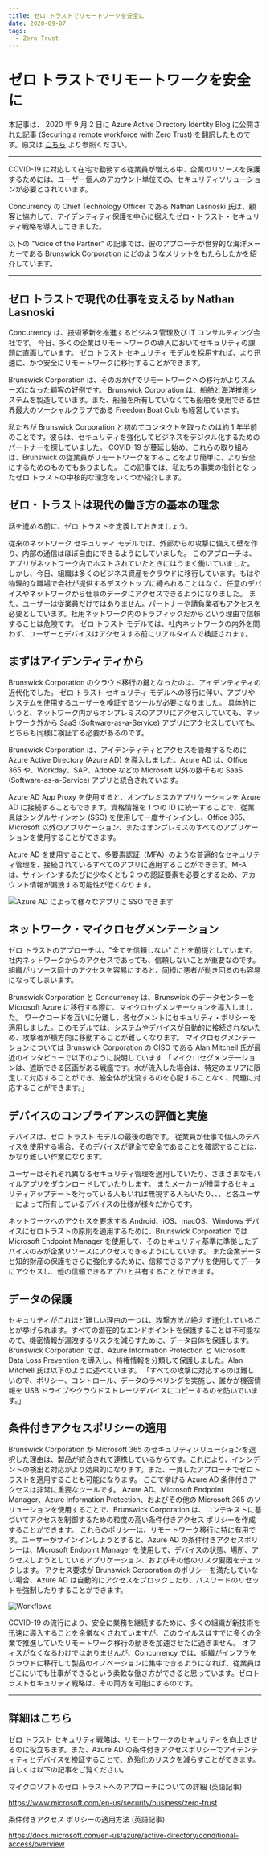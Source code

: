 ```yaml
---
title: ゼロ トラストでリモートワークを安全に 
date: 2020-09-07 
tags: 
  - Zero Trust
---
```

# ゼロ トラストでリモートワークを安全に

本記事は、 2020 年 9 月 2 日に Azure Active Directory Identity Blog に公開された記事 (Securing a remote workforce with Zero Trust) を翻訳したものです。原文は [こちら](https://techcommunity.microsoft.com/t5/azure-active-directory-identity/securing-a-remote-workforce-with-zero-trust/ba-p/1623996) より参照ください。

---

COVID-19 に対応して在宅で勤務する従業員が増える中、企業のリソースを保護するためには、ユーザー個人のアカウント単位での、セキュリティソリューションが必要とされています。

Concurrency の Chief Technology Officer である Nathan Lasnoski 氏は、顧客と協力して、アイデンティティ保護を中心に据えたゼロ・トラスト・セキュリティ戦略を導入してきました。

以下の "Voice of the Partner" の記事では、彼のアプローチが世界的な海洋メーカーである Brunswick Corporation にどのようなメリットをもたらしたかを紹介しています。

---
 

## ゼロ トラストで現代の仕事を支える by Nathan Lasnoski

Concurrency は、技術革新を推進するビジネス管理及び IT コンサルティング会社です。
今日、多くの企業はリモートワークの導入においてセキュリティの課題に直面しています。
ゼロ トラスト セキュリティ モデルを採用すれば、より迅速に、かつ安全にリモートワークに移行することができます。


Brunswick Corporation は、そのおかげでリモートワークへの移行がよりスムーズになった顧客の好例です。
Brunswick Corporation は、船舶と海洋推進システムを製造しています。また、船舶を所有していなくても船舶を使用できる世界最大のソーシャルクラブである Freedom Boat Club も経営しています。


私たちが Brunswick Corporation と初めてコンタクトを取ったのは約 1 年半前のことです。彼らは、セキュリティを強化してビジネスをデジタル化するためのパートナーを探していました。
COVID-19 が蔓延し始め、これらの取り組みは、Brunswick の従業員がリモートワークをすることをより簡単に、より安全にするためのものでもありました。
この記事では、私たちの事業の指針となったゼロ トラストの中核的な理念をいくつか紹介します。

 
## ゼロ・トラストは現代の働き方の基本の理念


話を進める前に、ゼロ トラストを定義しておきましょう。


従来のネットワーク セキュリティ モデルでは、外部からの攻撃に備えて壁を作り、内部の通信はほぼ自由にできるようにしていました。
このアプローチは、アプリがネットワーク内でホストされていたときにはうまく働いていました。
しかし、今日、組織は多くのビジネス資産をクラウドに移行しています。もはや物理的な職場で会社が提供するデスクトップに縛られることはなく、任意のデバイスやネットワークから仕事のデータにアクセスできるようになりました。
また、ユーザーは従業員だけではありません。パートナーや請負業者もアクセスを必要としています。社用ネットワーク内のトラフィックだからという理由で信頼することは危険です。
ゼロ トラスト モデルでは、社内ネットワークの内外を問わず、ユーザーとデバイスはアクセスする前にリアルタイムで検証されます。

 

## まずはアイデンティティから
Brunswick Corporation のクラウド移行の鍵となったのは、アイデンティティの近代化でした。
ゼロ トラスト セキュリティ モデルへの移行に伴い、アプリやシステムを使用するユーザーを検証するツールが必要になりました。
具体的にいうと、ネットワーク内からオンプレミスのアプリにアクセスしていても、ネットワーク外から SaaS (Software-as-a-Service) アプリにアクセスしていても、どちらも同様に検証する必要があるのです。



Brunswick Corporation は、アイデンティティとアクセスを管理するために Azure Active Directory (Azure AD) を導入しました。Azure AD は、Office 365 や、Workday、SAP、Adobe などの Microsoft 以外の数千もの SaaS (Software-as-a-Service) アプリと統合されています。

Azure AD App Proxy を使用すると、オンプレミスのアプリケーションを Azure AD に接続することもできます。資格情報を 1 つの ID に統一することで、従業員はシングルサインオン (SSO) を使用して一度サインインし、Office 365、Microsoft 以外のアプリケーション、またはオンプレミスのすべてのアプリケーションを使用することができます。


Azure AD を使用することで、多要素認証（MFA）のような普遍的なセキュリティ管理を、接続されているすべてのアプリに適用することができます。MFA は、サインインするたびに少なくとも 2 つの認証要素を必要とするため、アカウント情報が漏洩する可能性が低くなります。

![Azure AD によって様々なアプリに SSO できます](./remote_workforce_with_zero_trust/workflow.png)

## ネットワーク・マイクロセグメンテーション
ゼロ トラストのアプローチは、"全てを信頼しない" ことを前提としています。
社内ネットワークからのアクセスであっても、信頼しないことが重要なのです。
組織がリソース同士のアクセスを容易にすると、同様に悪者が動き回るのも容易になってしまいます。


Brunswick Corporation と Concurrency は、Brunswick のデータセンターを Microsoft Azure に移行する際に、マイクロセグメンテーションを導入しました。
ワークロードを互いに分離し、各セグメントにセキュリティ・ポリシーを適用しました。このモデルでは、システムやデバイスが自動的に接続されないため、攻撃者が横方向に移動することが難しくなります。
マイクロセグメンテーションについては Brunswick Corporation の CISO である Alan Mitchell 氏が最近のインタビューで以下のように説明しています
「マイクロセグメンテーションは、遮断できる区画がある戦艦です。水が流入した場合は、特定のエリアに限定して対応することができ、船全体が沈没するのを心配することなく、問題に対応することができます。」

 

## デバイスのコンプライアンスの評価と実施
デバイスは、ゼロ トラスト モデルの最後の砦です。
従業員が仕事で個人のデバイスを使用する場合、そのデバイスが健全で安全であることを確認することは、かなり難しい作業になります。


ユーザーはそれぞれ異なるセキュリティ管理を適用していたり、さまざまなモバイルアプリをダウンロードしていたりします。
またメーカーが推奨するセキュリティアップデートを行っている人もいれば無視する人もいたり、、、と各ユーザーによって所有しているデバイスの仕様が様々だからです。

ネットワークへのアクセスを要求する Android、iOS、macOS、Windows デバイスにゼロトラストの原則を適用するために、Brunswick Corporation では Microsoft Endpoint Manager を使用して、そのセキュリティ基準に準拠したデバイスのみが企業リソースにアクセスできるようにしています。
また企業データと知的財産の保護をさらに強化するために、信頼できるアプリを使用してデータにアクセスし、他の信頼できるアプリと共有することができます。


## データの保護

セキュリティがこれほど難しい理由の一つは、攻撃方法が絶えず進化していることが挙げられます。すべての潜在的なエンドポイントを保護することは不可能なので、機密情報が漏洩するリスクを減らすために、データ自体を保護します。
Brunswick Corporation では、Azure Information Protection と Microsoft Data Loss Prevention を導入し、特権情報を分類して保護しました。Alan Mitchell 氏は以下のように述べています。
「すべての攻撃に対応するのは難しいので、ポリシー、コントロール、データのラベリングを実施し、誰かが機密情報を USB ドライブやクラウドストレージデバイスにコピーするのを防いでいます。」


## 条件付きアクセスポリシーの適用

Brunswick Corporation が Microsoft 365 のセキュリティソリューションを選択した理由は、製品が統合されて連携しているからです。これにより、インシデントの検出と対応がより効果的になります。また、一貫したアプローチでゼロトラストを適用することも可能になります。
ここで挙げる Azure AD 条件付きアクセスは非常に重要なツールです。
Azure AD、Microsoft Endpoint Manager、Azure Information Protection、およびその他の Microsoft 365 のソリューションを使用することで、Brunswick Corporation は、コンテキストに基づいてアクセスを制御するための粒度の高い条件付きアクセス ポリシーを作成することができます。
これらのポリシーは、リモートワーク移行に特に有用です。ユーザーがサインインしようとすると、Azure AD の条件付きアクセスポリシーは、Microsoft Endpoint Manager を使用して、デバイスの状態、場所、アクセスしようとしているアプリケーション、およびその他のリスク要因をチェックします。
アクセス要求が Brunswick Corporation のポリシーを満たしていない場合、Azure AD は自動的にアクセスをブロックしたり、パスワードのリセットを強制したりすることができます。

![Workflows](./remote_workforce_with_zero_trust/workflow.png)

COVID-19 の流行により、安全に業務を継続するために、多くの組織が新技術を迅速に導入することを余儀なくされていますが、このウイルスはすでに多くの企業で推進していたリモートワーク移行の動きを加速させたに過ぎません。
オフィスがなくなるわけではありませんが、Concurrency では、組織がインフラをクラウドに移行して製品のイノベーションに集中できるようになれば、従業員はどこにいても仕事ができるという柔軟な働き方ができると思っています。ゼロトラストセキュリティ戦略は、その両方を可能にするのです。

 
---

## 詳細はこちら

ゼロ トラスト セキュリティ戦略は、リモートワークのセキュリティを向上させるのに役立ちます。また、Azure AD の条件付きアクセスポリシーでアイデンティティとデバイスを検証することで、危殆化のリスクを減らすことができます。詳しくは以下の記事をご覧ください。

マイクロソフトのゼロ トラストへのアプローチについての詳細 (英語記事)

https://www.microsoft.com/en-us/security/business/zero-trust

条件付きアクセス ポリシーの適用方法 (英語記事)


https://docs.microsoft.com/en-us/azure/active-directory/conditional-access/overview

